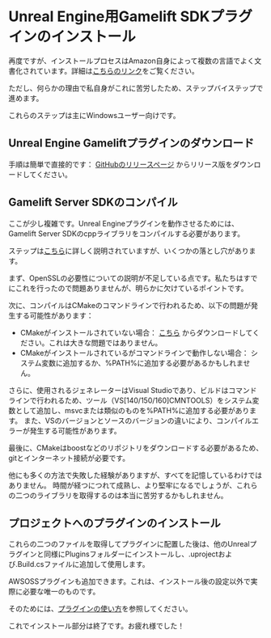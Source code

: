 # Unreal Engine用Gamelift SDKプラグインのインストール

再度ですが、インストールプロセスはAmazon自身によって複数の言語でよく文書化されています。詳細は[こちらのリンク](https://docs.aws.amazon.com/gamelift/latest/developerguide/integration-engines-setup-unreal.html#integration-engines-setup-unreal-setup)をご覧ください。

ただし、何らかの理由で私自身がこれに苦労したため、ステップバイステップで進めます。

これらのステップは主にWindowsユーザー向けです。

## Unreal Engine Gameliftプラグインのダウンロード

手順は簡単で直接的です： [GitHubのリリースページ](https://github.com/aws/amazon-gamelift-plugin-unreal/releases/) からリリース版をダウンロードしてください。

## Gamelift Server SDKのコンパイル

ここが少し複雑です。Unreal Engineプラグインを動作させるためには、Gamelift Server SDKのcppライブラリをコンパイルする必要があります。

ステップは[こちら](https://github.com/aws/amazon-gamelift-plugin-unreal?tab=readme-ov-file#build-the-amazon-gamelift-c-server-sdk)に詳しく説明されていますが、いくつかの落とし穴があります。

まず、OpenSSLの必要性についての説明が不足している点です。私たちはすでにこれを行ったので問題ありませんが、明らかに欠けているポイントです。

次に、コンパイルはCMakeのコマンドラインで行われるため、以下の問題が発生する可能性があります：

- CMakeがインストールされていない場合： [こちら](https://cmake.org/download/) からダウンロードしてください。これは大きな問題ではありません。
- CMakeがインストールされているがコマンドラインで動作しない場合： システム変数に追加するか、%PATH%に追加する必要があるかもしれません。

さらに、使用されるジェネレーターはVisual Studioであり、ビルドはコマンドラインで行われるため、ツール（VS[140/150/160]CMNTOOLS）をシステム変数として追加し、msvcまたは類似のものを%PATH%に追加する必要があります。
また、VSのバージョンとソースのバージョンの違いにより、コンパイルエラーが発生する可能性があります。

最後に、CMakeはboostなどのリポジトリをダウンロードする必要があるため、gitとインターネット接続が必要です。

他にも多くの方法で失敗した経験がありますが、すべてを記憶しているわけではありません。
時間が経つにつれて成熟し、より堅牢になるでしょうが、これらの二つのライブラリを取得するのは本当に苦労するかもしれません。

## プロジェクトへのプラグインのインストール

これらの二つのファイルを取得してプラグインに配置した後は、他のUnrealプラグインと同様にPluginsフォルダーにインストールし、.uprojectおよび.Build.csファイルに追加して使用します。

AWSOSSプラグインも追加できます。これは、インストール後の設定以外で実際に必要な唯一のものです。

そのためには、[プラグインの使い方](../Usage/Configuration.md)を参照してください。

これでインストール部分は終了です。お疲れ様でした！

